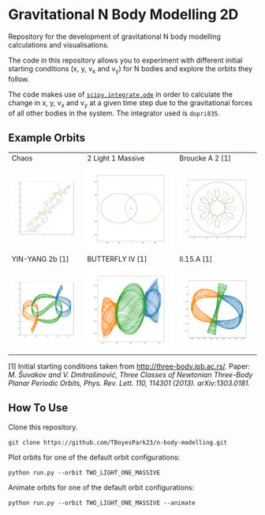 # Gravitational N Body Modelling 2D
Repository for the development of gravitational N body modelling calculations and visualisations.

The code in this repository allows you to experiment with different initial starting conditions (x, y, v<sub>x</sub> and v<sub>y</sub>) for N bodies and explore the orbits they follow.

The code makes use of [````scipy.integrate.ode````](https://docs.scipy.org/doc/scipy/reference/generated/scipy.integrate.ode.html) in order to calculate the change in x, y, v<sub>x</sub> and v<sub>y</sub> at a given time step due to the gravitational forces of all other bodies in the system. The integrator used is ````dopri835````.

## Example Orbits
<table>
  <tr>
    <td>Chaos</td>
    <td>2 Light 1 Massive</td>
    <td>Broucke A 2 [1]</td>
  </tr>
  <tr>
    <td>
      <img src="https://github.com/TBoyesPark23/n-body-modelling/blob/master/plots/3_body_chaos.png">
    </td>
    <td>
      <img src="https://github.com/TBoyesPark23/n-body-modelling/blob/master/plots/orbits_2light_1massive.png">
    </td>
    <td>
      <img src="https://github.com/TBoyesPark23/n-body-modelling/blob/master/plots/Broucke_A_2.png">
    </td>
  </tr>
  <tr>
    <td>YIN-YANG 2b [1]</td>
    <td>BUTTERFLY IV [1]</td>
    <td>II.15.A [1]</td>
  </tr>
  <tr>
    <td>
      <img src="https://github.com/TBoyesPark23/n-body-modelling/blob/master/plots/YIN-YANG 2b.png">
    </td>
    <td>
      <img src="https://github.com/TBoyesPark23/n-body-modelling/blob/master/plots/BUTTERFLY IV.png">
    </td>
    <td>
      <img src="https://github.com/TBoyesPark23/n-body-modelling/blob/master/plots/II.15.A.png">
    </td>
  </tr>
</table>

[1] Initial starting conditions taken from http://three-body.ipb.ac.rs/. Paper: <i>M. Šuvakov and V. Dmitrašinović, Three Classes of Newtonian Three-Body Planar Periodic Orbits, Phys. Rev. Lett. 110, 114301 (2013). arXiv:1303.0181.</i>

## How To Use
Clone this repository.
```commandline
git clone https://github.com/TBoyesPark23/n-body-modelling.git
```

Plot orbits for one of the default orbit configurations:
```commandline
python run.py --orbit TWO_LIGHT_ONE_MASSIVE
```

Animate orbits for one of the default orbit configurations:
```commandline
python run.py --orbit TWO_LIGHT_ONE_MASSIVE --animate
```

